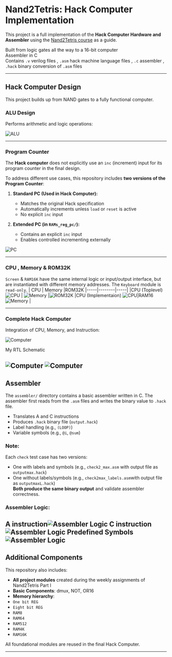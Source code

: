 #  Nand2Tetris: Hack Computer Implementation

This project is a full implementation of the **Hack Computer Hardware and Assembler**  using the [Nand2Tetris course](https://www.nand2tetris.org/) as a guide.


 Built from logic gates all the way to a 16-bit computer  
 Assembler in C   
 Contains `.v` verilog files  , `.asm` hack machine language files , `.c` assembler , `.hack` binary conversion of `.asm` files 

---


##  Hack Computer Design

This project builds up from NAND gates to a fully functional computer.

###  ALU Design

Performs arithmetic and logic operations:

![ALU](https://github.com/anujk2004/nandtotetris/blob/main/images/alu.png)

---
### Program Counter

The **Hack computer** does not explicitly use an `inc` (increment) input for its program counter in the final design.

To address different use cases, this repository includes **two versions of the Program Counter**:

1. **Standard PC (Used in Hack Computer):**  
   - Matches the original Hack specification  
   - Automatically increments unless `load` or `reset` is active  
   - No explicit `inc` input  
   

2. **Extended PC (in `RAMs_reg_pc/`):**  
   - Contains an explicit `inc` input  
   - Enables controlled incrementing externally

![PC](https://github.com/anujk2004/nandtotetris/blob/main/images/pc.png)

---
###  CPU , Memory & ROM32K
`Screen` & `RAM16K` have the same internal logic or input/output interface, but are instantiated with different memory addresses. The `Keyboard` module is `read-only`.
| CPU | Memory |ROM32K
|-----|--------|-----|
|CPU (Toplevel) ![CPU](https://github.com/anujk2004/nandtotetris/blob/main/images/cputop.png) | ![Memory](https://github.com/anujk2004/nandtotetris/blob/main/images/mem.png) |![ROM32K](https://github.com/anujk2004/nandtotetris/blob/main/images/ROM32.png)
|CPU (Implementaion)  ![CPU](https://github.com/anujk2004/nandtotetris/blob/main/images/insidecpu.png)|RAM16 ![Memory](https://github.com/anujk2004/nandtotetris/blob/main/images/RAM16.png) |

---

###  Complete Hack Computer

Integration of CPU, Memory, and Instruction:


![Computer](https://github.com/anujk2004/nandtotetris/blob/main/images/hackcompdesign.png?raw=true)

My RTL Schematic

![Computer](https://github.com/anujk2004/nandtotetris/blob/main/images/hack_comp_top.png?raw=true)
![Computer](https://github.com/anujk2004/nandtotetris/blob/main/images/hack_comp_expanded.png?raw=true)
---

##  Assembler

The `assembler/` directory contains a basic assembler written in C.
The assembler first reads from the `.asm` files and writes the binary value to `.hack` file.


- Translates A and C instructions
- Produces `.hack` binary file (`output.hack`)
- Label handling (e.g., `(LOOP)`) 
- Variable symbols (e.g., `@i`, `@sum`)

###  Note:
Each `check` test case has two versions:
- One with labels and symbols (e.g., `check2_max.asm`  with output file as  `outputmax.hack`)
- One without labels/symbols (e.g., `check2max_labels.asm`with output file as  `outputmaxL.hack`)  
 **Both produce the same binary output** and validate assembler correctness.




### Assembler Logic:
A instruction![Assembler Logic](https://github.com/anujk2004/nandtotetris/blob/main/images/Ainstruct.png)
C instruction![Assembler Logic](https://github.com/anujk2004/nandtotetris/blob/main/images/Cinstruct.png)
Predefined Symbols ![Assembler Logic](https://github.com/anujk2004/nandtotetris/blob/main/images/predefinedsymb.png)
---
## Additional Components

This repository also includes:

- **All project modules** created during the weekly assignments of Nand2Tetris Part I
- **Basic Components**: dmux, NOT, OR16
- **Memory hierarchy**:
-   `One bit REG`
-   `Eight bit REG`
  - `RAM8`
  - `RAM64`
  - `RAM512`
  - `RAM4K`
  - `RAM16K`

All foundational modules are reused in the final Hack Computer.

---





